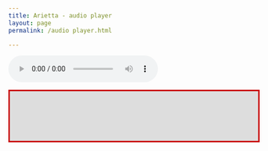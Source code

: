 ```yaml
---
title: Arietta - audio player
layout: page
permalink: /audio player.html

---
```





<html>
<body>

<audio controls>
  <source src="https://raw.githubusercontent.com/Stuartbriner/portland/gh-pages/audio/G1A1_Arietta_P.ogg" type="audio/ogg">
  <source src="horse.mp3" type="audio/mpeg">
Your browser does not support the audio element.
</audio>



<div style="border: 3px solid rgb(201, 0, 1); overflow: hidden; margin: 15px auto; max-width: 736px;">
<iframe scrolling="no" src="http://melodywriter.org/creative/play/?stimulus=on/2005_R" style="border: 0px none; margin-left: 
px; height: 100px; margin-top: -0px; width: 1200px;">
</iframe>
</div>



</body>
</html>



